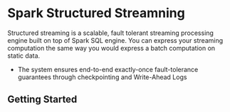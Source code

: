 # Spark Structured Streamning

Structured streaming is a scalable, fault tolerant streaming processing engine built on top of Spark SQL engine. You can express your streaming computation the same way you would express a batch computation on static data.

- The system ensures end-to-end exactly-once fault-tolerance guarantees through checkpointing and Write-Ahead Logs

## Getting Started
